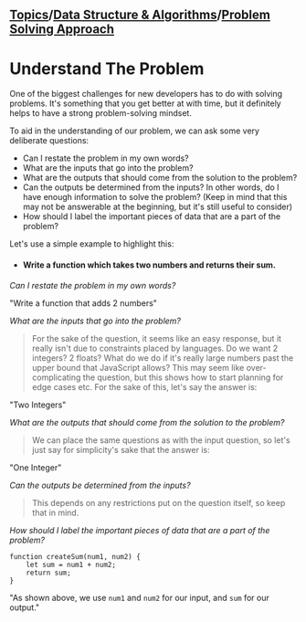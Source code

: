 ## [Topics](../../../topics.md)/[Data Structure & Algorithms](../index.md)/[Problem Solving Approach](./index.md)

# Understand The Problem

One of the biggest challenges for new developers has to do with solving problems. It's something that you get better at with time, but it definitely helps to have a strong problem-solving mindset.

To aid in the understanding of our problem, we can ask some very deliberate questions:

- Can I restate the problem in my own words?
- What are the inputs that go into the problem?
- What are the outputs that should come from the solution to the problem?
- Can the outputs be determined from the inputs? In other words, do I have enough information to solve the problem? (Keep in mind that this may not be answerable at the beginning, but it's still useful to consider)
- How should I label the important pieces of data that are a part of the problem?

Let's use a simple example to highlight this:

- #### Write a function which takes two numbers and returns their sum.

_Can I restate the problem in my own words?_

"Write a function that adds 2 numbers"

_What are the inputs that go into the problem?_

> For the sake of the question, it seems like an easy response, but it really isn't due to constraints placed by languages. Do we want 2 integers? 2 floats? What do we do if it's really large numbers past the upper bound that JavaScript allows? This may seem like over-complicating the question, but this shows how to start planning for edge cases etc.
> For the sake of this, let's say the answer is:

"Two Integers"

_What are the outputs that should come from the solution to the problem?_

> We can place the same questions as with the input question, so let's just say for simplicity's sake that the answer is:

"One Integer"

_Can the outputs be determined from the inputs?_

> This depends on any restrictions put on the question itself, so keep that in mind.

_How should I label the important pieces of data that are a part of the problem?_

```
function createSum(num1, num2) {
    let sum = num1 + num2;
    return sum;
}
```

"As shown above, we use `num1` and `num2` for our input, and `sum` for our output."

